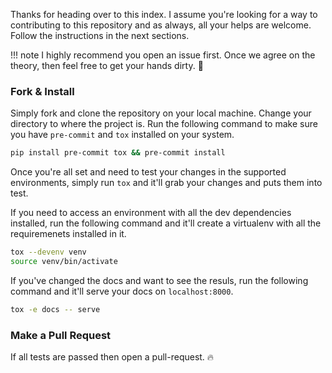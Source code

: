 Thanks for heading over to this index. I assume you're looking for a way to contributing to this repository and as always, all your helps are welcome. Follow the instructions in the next sections.

!!! note
    I highly recommend you open an issue first. Once we agree on the theory, then feel free to get your hands dirty. :beers:

### Fork & Install
Simply fork and clone the repository on your local machine. Change your directory to where the project is. Run the following command to make sure you have `pre-commit` and `tox` installed on your system.

```bash
pip install pre-commit tox && pre-commit install
```

Once you're all set and need to test your changes in the supported environments, simply run `tox` and it'll grab your changes and puts them into test.

If you need to access an environment with all the dev dependencies installed, run the following command and it'll create a virtualenv with all the requiremenets installed in it.

```bash
tox --devenv venv
source venv/bin/activate
```

If you've changed the docs and want to see the resuls, run the following command and it'll serve your docs on `localhost:8000`.

```bash
tox -e docs -- serve
```

### Make a Pull Request
If all tests are passed then open a pull-request. :fire:
